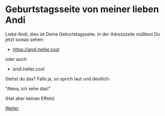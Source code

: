 # Geburtstagsseite von meiner lieben Andi

Liebe Andi, dies ist Deine Geburtstagsseite.
In der Adresszeile müßtest Du jetzt sowas sehen:

* https://andi.heller.cool

oder auch:

* andi.heller.cool

Siehst du das? Falls ja, so sprich laut und deutlich:

"Alexa, ich sehe das!"

(Hat aber keinen Effekt)

[Weiter](test.md)
